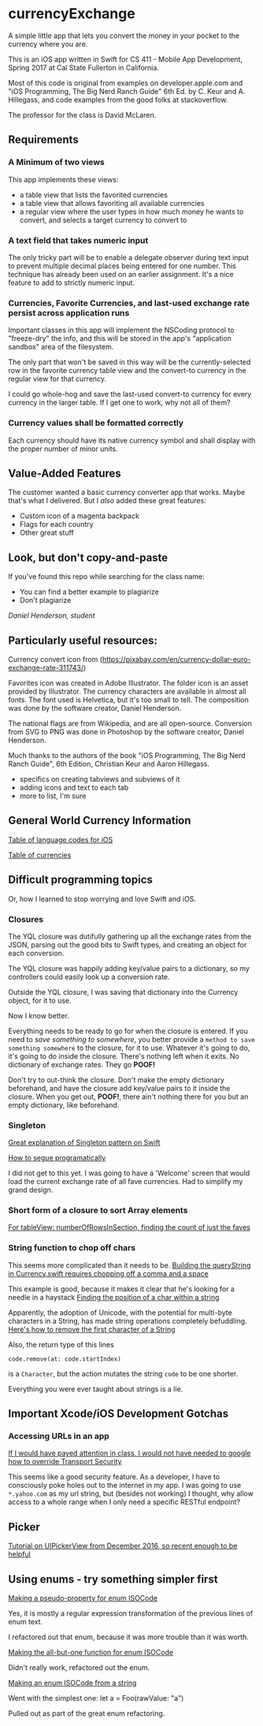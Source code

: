# currencyExchange
A simple little app that lets you convert the money in your pocket to the currency where you are.

This is an iOS app written in Swift for CS 411 - Mobile App Development, Spring 2017 at Cal State Fullerton in California.

Most of this code is original from examples on developer.apple.com and "iOS Programming, The Big Nerd Ranch Guide" 6th Ed. by C. Keur and A. Hillegass, and code examples from the good folks at stackoverflow.

The professor for the class is David McLaren.

## Requirements
### A Minimum of two views
This app implements these views:
* a table view that lists the favorited currencies
* a table view that allows favoriting all available currencies
* a regular view where the user types in how much money he wants to convert, and selects a target currency to convert to

### A text field that takes numeric input
The only tricky part will be to enable a delegate observer during text input to prevent multiple decimal places being entered for one number. This technique has already been used on an earlier assignment. It's a nice feature to add to strictly numeric input.

### Currencies, Favorite Currencies, and last-used exchange rate persist across application runs
Important classes in this app will implement the NSCoding protocol to "freeze-dry" the info, and this will be stored in the app's "application sandbox" area of the filesystem.

The only part that won't be saved in this way will be the currently-selected row in the favorite currency table view
and the convert-to currency in the regular view for that currency.

I could go whole-hog and save the last-used convert-to currency for every currency in the larger table. If I get one to work, why not all of them?

### Currency values shall be formatted correctly
Each currency should have its native currency symbol and  shall display with the proper number of minor units.

## Value-Added Features
The customer wanted a basic currency converter app that works. Maybe that's what I delivered.
But I _also_ added these great features:
+ Custom icon of a magenta backpack
+ Flags for each country
+ Other great stuff


## Look, but don't copy-and-paste
If you've found this repo while searching for the class name:

* You can find a better example to plagiarize
* Don't plagiarize

_Daniel Henderson,
student_


## Particularly useful resources:

Currency convert icon from (https://pixabay.com/en/currency-dollar-euro-exchange-rate-311743/)

Favorites icon was created in Adobe Illustrator. The folder icon is an asset provided by Illustrator.
The currency characters are available in almost all fonts. The font used is Helvetica,
but it's too small to tell. The composition was done by the software creator, Daniel Henderson.

The national flags are from Wikipedia, and are all open-source. Conversion from SVG to PNG was
done in Photoshop by the software creator, Daniel Henderson.

Much thanks to the authors of the book "iOS Programming, The Big Nerd Ranch Guide", 6th Edition,
Christian Keur and Aaron Hillegass.
* specifics on creating tabviews and subviews of it
* adding icons and text to each tab
* more to list, I'm sure

## General World Currency Information

[Table of language codes for iOS](https://gist.github.com/jacobbubu/1836273)

[Table of currencies](https://en.wikipedia.org/wiki/List_of_circulating_currencies)

## Difficult programming topics
Or, how I learned to stop worrying and love Swift and iOS.

### Closures
The YQL closure was dutifully gathering up all the exchange rates from the JSON, parsing out the good bits to Swift types, and creating an object for each conversion.

The YQL closure was happily adding key/value pairs to a dictionary, so my controllers could easily look up a conversion rate.

Outside the YQL closure, I was saving that dictionary into the Currency object, for it to use.

Now I know better.

Everything needs to be ready to go for when the closure is entered. If you need to _save something to somewhere_, you better provide a `method to save something somewhere` to the closure, for it to use. Whatever it's going to do, it's going to do inside the closure. There's nothing left when it exits. No dictionary of exchange rates. They go **POOF!**

Don't try to out-think the closure. Don't make the empty dictionary beforehand, and have the closure add key/value pairs to it inside the closure. When you get out, **POOF!**, there ain't nothing there for you but an empty dictionary, like beforehand.

### Singleton
[Great explanation of Singleton pattern on Swift](https://krakendev.io/blog/the-right-way-to-write-a-singleton)

[How to segue programatically](http://stackoverflow.com/questions/27604192/ios-how-to-segue-programmatically-using-swift)

I did not get to this yet. I was going to have a 'Welcome' screen that would load the current exchange rate of all fave currencies. Had to simplify my grand design.

### Short form of a closure to sort Array elements
[For tableView: numberOfRowsInSection, finding the count of just the faves](http://stackoverflow.com/questions/25398608/count-number-of-items-in-an-array-with-a-specific-property-value)

### String function to chop off chars
This seems more complicated than it needs to be.
[Building the queryString in Currency.swift requires chopping off a comma and a space](http://stackoverflow.com/questions/24122288/remove-last-character-from-string-swift-language)

This example is good, because it makes it clear that he's looking for a needle in a haystack
[Finding the position of a char within a string](http://stackoverflow.com/questions/24029163/finding-index-of-character-in-swift-string)

Apparently, the adoption of Unicode, with the potential for multi-byte characters in a String, has made string operations completely befuddling.
[Here's how to remove the first character of a String](http://stackoverflow.com/questions/28445917/what-is-the-most-succinct-way-to-remove-the-first-character-from-a-string-in-swi)

Also, the return type of this lines
```
code.remove(at: code.startIndex)
```
is a `Character`, but the action mutates the string `code` to be one shorter.

Everything you were ever taught about strings is a lie. 

## Important Xcode/iOS Development Gotchas
### Accessing URLs in an app

[If I would have payed attention in class, I would not have needed
to google how to override Transport Security](http://stackoverflow.com/questions/31254725/transport-security-has-blocked-a-cleartext-http/32560433)

This seems like a good security feature. As a developer, I have to consciously poke holes out to the internet in my app. I was going to use `*.yahoo.com` as my url string, but (besides not working) I thought, why allow access to a whole range when I only need a specific RESTful endpoint?

## Picker

[Tutorial on UIPickerView from December 2016, so recent enough to be helpful](https://makeapppie.com/2016/12/12/data-entry-with-uipickerview/)

## Using enums - try something simpler first
[Making a pseudo-property for enum ISOCode](http://stackoverflow.com/questions/24007461/how-to-enumerate-an-enum-with-string-type/24137319#24137319)

Yes, it is mostly a regular expression transformation of the previous lines of enum text.

I refactored out that enum, because it was more trouble than it was worth.

[Making the all-but-one function for enum ISOCode](http://stackoverflow.com/questions/24051633/how-to-remove-an-element-from-an-array-in-swift)

Didn't really work, refactored out the enum.

[Making an enum ISOCode from a string](http://stackoverflow.com/questions/30009788/in-swift-is-it-possible-to-convert-a-string-to-an-enum)

Went with the simplest one:
let a = Foo(rawValue: "a")

Pulled out as part of the great enum refactoring.
